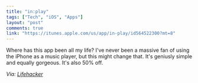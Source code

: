 ```yaml
---
title: "in:play"
tags: ["Tech", "iOS", "Apps"]
layout: "post"
comments: true
link: "https://itunes.apple.com/us/app/in-play/id564522300?mt=8"
---
```


Where has this app been all my life? I've never been a massive fan of using the iPhone as a music player, but this might change that. It's geniusly simple and equally gorgeous. It's also 50% off.

*Via: [Lifehacker](http://lifehacker.com/5960804/inplay-is-a-minimalist-gestureBased-music-player-for-the-iphone)*
